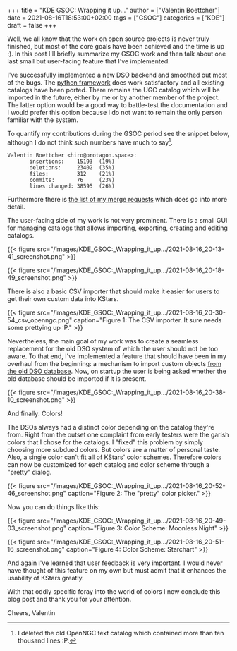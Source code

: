 +++
title = "KDE GSOC: Wrapping it up…"
author = ["Valentin Boettcher"]
date = 2021-08-16T18:53:00+02:00
tags = ["GSOC"]
categories = ["KDE"]
draft = false
+++

Well, we all know that the work on open source projects is never truly
finished, but most of the core goals have been achieved and the time
is up :). In this post I'll briefly summarize my GSOC work and then
talk about one last small but user-facing feature that I've
implemented.

I've successfully implemented a new DSO backend and smoothed out most
of the bugs. The [python framework](posts/.org) does work satisfactory and all
existing catalogs have been ported. There remains the UGC catalog
which will be imported in the future, either by me or by another
member of the project. The latter option would be a good way to
battle-test the documentation and I would prefer this option because I
do not want to remain the only person familiar with the system.

To quantify my contributions during the GSOC period see the snippet
below, although I do not think such numbers have much to say[^fn:1].

```shell
Valentin Boettcher <hiro@protagon.space>:
       insertions:    15193  (19%)
       deletions:     23402  (35%)
       files:         312    (21%)
       commits:       76     (23%)
       lines changed: 38595  (26%)
```

Furthermore there is [the list of my merge requests](https://invent.kde.org/education/kstars/-/merge%5Frequests?scope=all&state=merged&author%5Fusername=vboettcher) which does go into
more detail.

The user-facing side of my work is not very prominent. There is a
small GUI for managing catalogs that allows importing, exporting,
creating and editing catalogs.

{{< figure src="/images/KDE_GSOC:_Wrapping_it_up.../2021-08-16_20-13-41_screenshot.png" >}}

{{< figure src="/images/KDE_GSOC:_Wrapping_it_up.../2021-08-16_20-18-49_screenshot.png" >}}

There is also a basic CSV importer that should make it easier for
users to get their own custom data into KStars.

{{< figure src="/images/KDE_GSOC:_Wrapping_it_up.../2021-08-16_20-30-54_csv_openngc.png" caption="Figure 1: The CSV importer. It sure needs some prettying up :P." >}}

Nevertheless, the main goal of my work was to create a seamless
replacement for the old DSO system of which the user should not be too
aware. To that end, I've implemented a feature that should have been
in my overhaul from the beginning: a mechanism to import custom
objects [from the old DSO database](https://invent.kde.org/education/kstars/-/merge%5Frequests/377). Now, on startup the user is being
asked whether the old database should be imported if it is present.

{{< figure src="/images/KDE_GSOC:_Wrapping_it_up.../2021-08-16_20-38-10_screenshot.png" >}}

And finally: Colors!

The DSOs always had a distinct color depending on the catalog they're
from. Right from the outset one complaint from early testers were the
garish colors that I chose for the catalogs. I "fixed" this problem by
simply choosing more subdued colors. But colors are a matter of
personal taste. Also, a single color can't fit all of KStars' color
schemes. Therefore colors can now be customized for each catalog and
color scheme through a "pretty" dialog.

{{< figure src="/images/KDE_GSOC:_Wrapping_it_up.../2021-08-16_20-52-46_screenshot.png" caption="Figure 2: The \"pretty\" color picker." >}}

Now you can do things like this:

{{< figure src="/images/KDE_GSOC:_Wrapping_it_up.../2021-08-16_20-49-03_screenshot.png" caption="Figure 3: Color Scheme: Moonless Night" >}}

{{< figure src="/images/KDE_GSOC:_Wrapping_it_up.../2021-08-16_20-51-16_screenshot.png" caption="Figure 4: Color Scheme: Starchart" >}}

And again I've learned that user feedback is very important. I would
never have thought of this feature on my own but must admit that it
enhances the usability of KStars greatly.

With that oddly specific foray into the world of colors I now conclude
this blog post and thank you for your attention.

Cheers,
Valentin

[^fn:1]: I deleted the old OpenNGC text catalog which contained more than ten thousand lines :P.